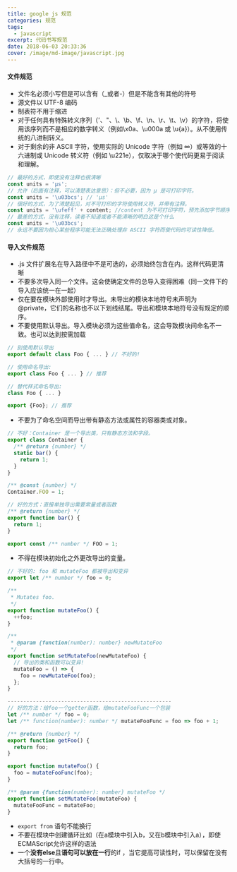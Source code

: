 ```yaml
---
title: google js 规范
categories: 规范
tags:
  - javascript
excerpt: 代码书写规范
date: 2018-06-03 20:33:36
cover: /image/md-image/javascript.jpg
---
```



#### 文件规范

- 文件名必须小写但是可以含有（_或者-）但是不能含有其他的符号
- 源文件以 UTF-8 编码
- 制表符不用于缩进
- 对于任何具有特殊转义序列（\'、\"、\\、\b、\f、\n、\r、\t、\v）的字符，将使用该序列而不是相应的数字转义（例如\x0a、\u000a 或 \u{a}）。从不使用传统的八进制转义。
- 对于剩余的非 ASCII 字符，使用实际的 Unicode 字符（例如 ∞）或等效的十六进制或 Unicode 转义符（例如 \u221e），仅取决于哪个使代码更易于阅读和理解。

```javascript
// 最好的方式，即使没有注释也很清晰
const units = 'μs';
// 允许（后面有注释，可以清楚表达意思）：但不必要，因为 μ 是可打印字符。
const units = '\u03bcs'; // 'μs'
// 很好的方式，为了清楚起见，对不可打印的字符使用转义符，并带有注释。
const units = '\ufeff' + content; //content 为不可打印字符，预先添加字节顺序标记。
// 最差的方式，没有注释，读者不知道或者不能清晰的明白这是个什么
const units = '\u03bcs';
// 永远不要因为担心某些程序可能无法正确处理非 ASCII 字符而使代码的可读性降低。
```

#### 导入文件规范

- .js 文件扩展名在导入路径中不是可选的，必须始终包含在内。这样代码更清晰
- 不要多次导入同一个文件。这会使确定文件的总导入变得困难（同一文件下的导入应该统一在一起）
- 仅在要在模块外部使用时才导出。未导出的模块本地符号未声明为 @private，它们的名称也不以下划线结尾。导出和模块本地符号没有规定的顺序。
- 不要使用默认导出。导入模块必须为这些值命名，这会导致模块间命名不一致。也可以达到按需加载

```javascript
// 别使用默认导出
export default class Foo { ... } // 不好的!

// 使用命名导出:
export class Foo { ... } // 推荐

// 替代样式命名导出:
class Foo { ... }

export {Foo}; // 推荐
```
  
- 不要为了命名空间而导出带有静态方法或属性的容器类或对象。

```javascript
// 不好：Container 是一个导出类，只有静态方法和字段。
export class Container {
  /** @return {number} */
  static bar() {
    return 1;
  }
}

/** @const {number} */
Container.FOO = 1;

// 好的方式：直接单独导出需要常量或者函数
/** @return {number} */
export function bar() {
  return 1;
}

export const /** number */ FOO = 1;

```

- 不得在模块初始化之外更改导出的变量。

```javascript
// 不好的: foo 和 mutateFoo 都被导出和变异
export let /** number */ foo = 0;

/**
 * Mutates foo.
 */
export function mutateFoo() {
  ++foo;
}

/**
 * @param {function(number): number} newMutateFoo
 */
export function setMutateFoo(newMutateFoo) {
  // 导出的类和函数可以变异!
  mutateFoo = () => {
    foo = newMutateFoo(foo);
  };
}

----------------------------------------------------
// 好的方法：给foo一个getter函数，给mutateFooFunc一个包装
let /** number */ foo = 0;
let /** function(number): number */ mutateFooFunc = foo => foo + 1;

/** @return {number} */
export function getFoo() {
  return foo;
}

export function mutateFoo() {
  foo = mutateFooFunc(foo);
}

/** @param {function(number): number} mutateFoo */
export function setMutateFoo(mutateFoo) {
  mutateFooFunc = mutateFoo;
}

```

- `export from` 语句不能换行
- 不要在模块中创建循环比如（在a模块中引入b，又在b模块中引入a），即使ECMAScript允许这样的语法
- 一个**没有else**且**语句可以放在一行**的if ，当它提高可读性时，可以保留在没有大括号的一行中。
